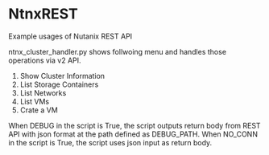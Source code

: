 # NtnxREST
Example usages of Nutanix REST API

ntnx_cluster_handler.py shows follwoing menu and handles those operations via v2 API.

1. Show Cluster Information
2. List Storage Containers
3. List Networks
4. List VMs
5. Crate a VM

When DEBUG in the script is True, the script outputs return body from REST API with json format at the path defined as DEBUG_PATH.
When NO_CONN in the script is True, the script uses json input as return body.
